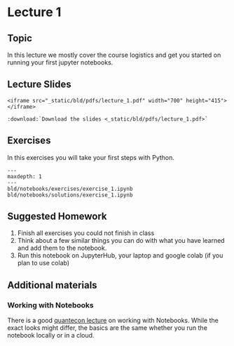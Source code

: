 # Lecture 1

## Topic

In this lecture we mostly cover the course logistics and get you started on running your first jupyter notebooks.

## Lecture Slides

```{raw} html
<iframe src="_static/bld/pdfs/lecture_1.pdf" width="700" height="415"></iframe>
```

```{eval-rst}
:download:`Download the slides <_static/bld/pdfs/lecture_1.pdf>`
```

## Exercises

In this exercises you will take your first steps with Python.

```{toctree}
---
maxdepth: 1
---
bld/notebooks/exercises/exercise_1.ipynb
bld/notebooks/solutions/exercise_1.ipynb
```

## Suggested Homework

1. Finish all exercises you could not finish in class
2. Think about a few similar things you can do with what you have learned and add them to the notebook.
3. Run this notebook on JupyterHub, your laptop and google colab (if you plan to use colab)

## Additional materials

### Working with Notebooks

There is a good [quantecon lecture](https://python-programming.quantecon.org/getting_started.html#notebook-basics) on working with Notebooks. While the exact looks might differ, the basics are the same whether you run the notebook locally or in a cloud.
